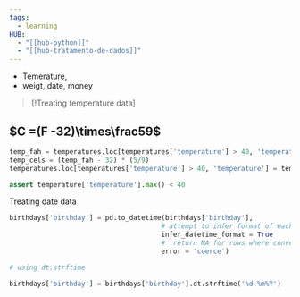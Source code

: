 ```yaml
---
tags:
  - learning
HUB:
  - "[[hub-python]]"
  - "[[hub-tratamento-de-dados]]"
---
```



- Temerature, 
- weigt, date, money

>[!Treating temperature data]

## $C =(F -32)\times\frac59$

```python
temp_fah = temperatures.loc[temperatures['temperature'] > 40, 'temperature']
temp_cels = (temp_fah - 32) * (5/9)
temperatures.loc[temperatures['temperature'] > 40, 'temperature'] = temp_cels
```

```python
assert temperature['temperature'].max() < 40
```

Treating date data

```python
birthdays['birthday'] = pd.to_datetime(birthdays['birthday'], 
									  # attempt to infer format of each date
									  infer_datetime_format = True
									  #  return NA for rows where conversion failed
									  error = 'coerce')

# using dt.strftime

birthdays['birthday'] = birthdays['birthday'].dt.strftime('%d-%m%Y')
```

